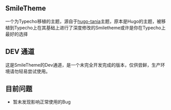 ## SmileTheme

一个为Typecho移植的主题，源自于[hugo-tania](https://github.com/WingLim/hugo-tania)主题，原本是Hugo的主题，被移植到Typecho上在其基础上进行了深度修改的Smiletheme或许是你在Typecho上最好的选择

## DEV 通道

这是SmileTheme的Dev通道，是一个未完全开发完成的版本，仅供尝鲜，生产环境请勿轻易尝试使用。

## 目前问题
- 暂未发现影响正常使用的Bug